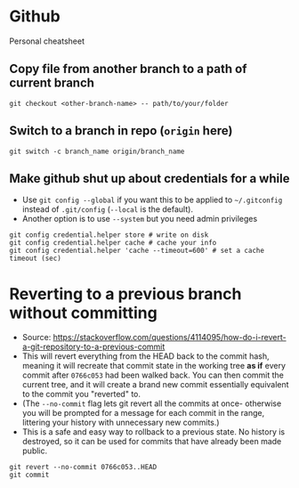 # Github
Personal cheatsheet

## Copy file from another branch to a path of current branch
```
git checkout <other-branch-name> -- path/to/your/folder
```

## Switch to a branch in repo (`origin` here)
```
git switch -c branch_name origin/branch_name
```

## Make github shut up about credentials for a while
- Use `git config --global` if you want this to be applied to `~/.gitconfig` instead of `.git/config` (`--local` is the default).
- Another option is to use `--system` but you need admin privileges
```
git config credential.helper store # write on disk
git config credential.helper cache # cache your info
git config credential.helper 'cache --timeout=600' # set a cache timeout (sec)
```

# Reverting to a previous branch without committing
- Source: https://stackoverflow.com/questions/4114095/how-do-i-revert-a-git-repository-to-a-previous-commit
- This will revert everything from the HEAD back to the commit hash, meaning it will recreate that commit state in the working tree **as if** every commit after `0766c053` had been walked back. You can then commit the current tree, and it will create a brand new commit essentially equivalent to the commit you "reverted" to.
- (The `--no-commit` flag lets git revert all the commits at once- otherwise you will be prompted for a message for each commit in the range, littering your history with unnecessary new commits.)
- This is a safe and easy way to rollback to a previous state. No history is destroyed, so it can be used for commits that have already been made public.
```
git revert --no-commit 0766c053..HEAD
git commit
```

